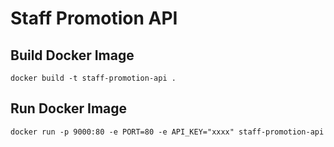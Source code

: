 # Staff Promotion API

## Build Docker Image

```
docker build -t staff-promotion-api .
```

## Run Docker Image
```
docker run -p 9000:80 -e PORT=80 -e API_KEY="xxxx" staff-promotion-api
```
